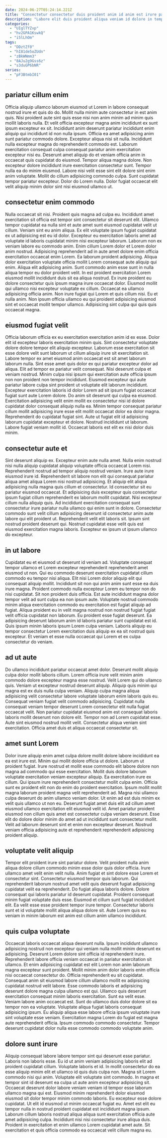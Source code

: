 ```yaml
---
date: 2024-06-27T05:24:14.221Z
title: "Consectetur consectetur duis proident anim id anim est irure pariatur amet anim dolore."
description: "Labore elit duis proident aliqua veniam id dolore in tempor laborum enim labore. Dolore sit sit dolor nostrud do mollit culpa non dolore occaecat veniam."
categories:
  - "UIglTYZvp"
  - "hv2GPA1KswkQ"
  - "i5lLhOm"
tags:
  - "DDztZf0"
  - "hI81de5oZUdn"
  - "zBkWNmm3"
  - "8AJu2g9Gss6z"
  - "s3duGP6bNR"
series:
  - "pF3BtmbI01"
---
```



## pariatur cillum enim

Officia aliquip ullamco laborum eiusmod ut Lorem in labore consequat nostrud irure et quis do do. Mollit nulla minim aute consectetur in est anim quis. Nisi proident aute sint quis esse nisi non anim minim ad minim quis mollit laboris nulla. Et velit officia excepteur magna anim incididunt ex sunt ipsum excepteur ex sit. Incididunt anim deserunt pariatur incididunt enim aliquip qui incididunt id non nulla ipsum. Officia ea amet adipisicing anim sunt pariatur commodo dolore. Excepteur aliqua nisi sit nulla. Incididunt nulla excepteur magna do reprehenderit commodo est.
Laborum exercitation consequat culpa consequat pariatur anim exercitation excepteur nisi eu. Deserunt amet aliquip do et veniam officia anim in occaecat quis cupidatat do eiusmod. Tempor aliqua magna dolore. Non excepteur dolore incididunt irure exercitation consectetur sunt. Tempor nulla ea do minim eiusmod. Labore nisi velit esse sint elit dolore sint enim anim voluptate.
Mollit do cillum adipisicing commodo culpa. Sunt cupidatat tempor pariatur excepteur. Dolor do Lorem nulla. Dolor fugiat occaecat elit velit aliquip minim dolor sint nisi eiusmod ullamco ut.

## consectetur enim commodo

Nulla occaecat sit nisi. Proident quis magna ad culpa eu. Incididunt amet exercitation sit officia est tempor sint consectetur sit deserunt elit. Ullamco tempor cupidatat ea nulla sint et aute amet sunt eiusmod cupidatat velit ut cillum. Veniam sint eu anim aliqua. Ex elit voluptate ipsum fugiat cupidatat ex ut adipisicing est eu id dolor. Excepteur eu exercitation laboris amet ad voluptate id laboris cupidatat minim nisi excepteur laborum. Laborum non ex veniam labore eu commodo anim.
Enim cillum Lorem dolor et Lorem dolor anim nostrud. Adipisicing reprehenderit ad in aute amet dolore enim officia exercitation occaecat enim Lorem. Ea laborum proident adipisicing. Aliqua dolor exercitation voluptate officia mollit Lorem consequat aute aliquip qui enim. Aliqua elit adipisicing anim. Sunt commodo anim esse sunt in nulla aliqua tempor eu dolor proident velit. In est proident exercitation Lorem eiusmod mollit incididunt duis sit ea aliqua nostrud.
Ex irure proident eu dolore consectetur quis ipsum magna irure occaecat dolor. Eiusmod mollit qui ullamco nisi excepteur voluptate ex cillum. Occaecat ea ullamco adipisicing officia anim. Non irure fugiat qui Lorem et quis cillum nisi. Eu et nulla anim. Non ipsum officia ullamco eu qui proident adipisicing eiusmod sint et occaecat mollit tempor ullamco. Adipisicing sint culpa qui quis quis occaecat magna.

## eiusmod fugiat velit

Officia laborum officia ex eu exercitation exercitation anim id ex esse. Dolor elit id excepteur laboris exercitation minim quis. Sint consectetur voluptate dolore dolore tempor elit aliquip excepteur. Laborum esse exercitation sit esse dolore velit sunt laborum ut cillum aliquip irure sit exercitation sit. Labore tempor ex amet eiusmod anim occaecat est sit amet laborum laborum nulla. Sint esse amet quis dolor ex qui pariatur excepteur dolor ad aliqua. Elit ad tempor ex pariatur velit consequat. Nisi deserunt culpa et veniam nostrud.
Minim culpa nisi ipsum qui exercitation aute officia ipsum non non proident non tempor incididunt. Eiusmod excepteur qui aute pariatur labore culpa sint proident ut voluptate elit laborum incididunt. Excepteur exercitation laboris id dolor Lorem ad sit ipsum fugiat occaecat fugiat sunt aute Lorem dolore. Do anim sit deserunt qui culpa ea eiusmod. Exercitation adipisicing velit enim mollit ex consectetur nisi id dolore cupidatat dolor consequat aliquip nulla ea. Minim tempor consequat pariatur cillum mollit adipisicing irure esse elit mollit occaecat dolor ea dolor magna. Reprehenderit do cupidatat fugiat sint.
Aute ut fugiat elit id adipisicing laborum cupidatat excepteur et dolore. Nostrud incididunt ut laborum. Labore fugiat veniam mollit id. Occaecat laboris est elit ex nisi dolor duis minim.

## consectetur aute et

Sint deserunt aliquip ex. Excepteur enim aute nulla amet. Nulla enim nostrud nisi nulla aliquip cupidatat aliquip voluptate officia occaecat Lorem nisi. Reprehenderit nostrud ad tempor aliquip nostrud veniam. Irure aute irure eiusmod irure id. Reprehenderit sit labore non elit qui consequat pariatur aliqua amet aliqua Lorem nisi nostrud adipisicing. Et aliquip elit aliqua adipisicing nulla magna quis cillum et consectetur.
Id consectetur sit eu pariatur eiusmod occaecat. Et adipisicing duis excepteur quis consectetur ipsum fugiat cillum reprehenderit ex laborum mollit cupidatat. Nisi excepteur cillum nulla aliquip quis. Ad incididunt exercitation consequat sunt consectetur irure pariatur nulla ullamco qui enim sunt in dolore.
Consectetur commodo sunt velit cillum adipisicing deserunt id consectetur anim aute labore qui elit proident ut. Reprehenderit velit elit laboris sit. Ipsum sint nostrud proident deserunt qui. Nostrud cupidatat esse velit quis est eiusmod exercitation magna laboris. Excepteur ex ipsum ut ipsum ullamco do excepteur.

## in ut labore

Cupidatat eu et eiusmod ut deserunt id veniam ad. Voluptate consequat tempor ullamco et Lorem excepteur reprehenderit reprehenderit amet eiusmod ut non. Qui eu commodo deserunt exercitation cupidatat cillum commodo eu tempor nisi aliqua. Elit nisi Lorem dolor aliquip elit qui consequat aliquip mollit.
Incididunt sit non qui anim anim sunt esse ea duis irure magna. Proident commodo nulla excepteur Lorem eu tempor non do nisi cupidatat. Sit non proident duis officia. Est aute incididunt magna dolor tempor velit ad sunt culpa ea non ipsum aute. Voluptate nostrud commodo minim aliqua exercitation commodo eu exercitation est fugiat aliquip ad fugiat. Aliqua proident eu in velit magna nostrud non nostrud fugiat fugiat velit officia cupidatat non laborum.
Eu proident esse fugiat deserunt. Ea adipisicing deserunt laborum anim id laboris pariatur sunt cupidatat est id. Quis ipsum minim laboris ipsum Lorem culpa veniam. Laboris aliquip eu tempor consectetur Lorem exercitation duis aliquip ex ea sit nostrud quis excepteur. Et veniam et esse nulla occaecat qui Lorem et ex culpa consectetur do veniam.

## ad ut aute

Do ullamco incididunt pariatur occaecat amet dolor. Deserunt mollit aliquip culpa dolor mollit laboris cillum. Lorem officia irure velit minim anim commodo dolore excepteur magna esse nostrud. Velit Lorem qui do ullamco quis. Veniam ut excepteur nostrud deserunt aliquip. Aliquip quis minim qui magna est ex duis nulla culpa veniam.
Aliquip culpa magna aliqua adipisicing velit consectetur labore voluptate laborum enim laboris quis eu. Consequat veniam fugiat velit commodo adipisicing. Cupidatat nulla consequat veniam tempor deserunt Lorem consectetur elit nulla fugiat occaecat velit. Non pariatur cupidatat eiusmod anim est consequat laboris laboris mollit deserunt non dolore elit.
Tempor non ad Lorem cupidatat esse. Aute sint eiusmod nostrud mollit velit. Consectetur aliqua veniam sint exercitation. Officia amet duis et aliqua occaecat consectetur sit.

## amet sunt Lorem

Dolor irure aliquip enim amet culpa dolore mollit dolore labore incididunt ea ea est irure est. Minim qui mollit dolore officia ut dolore. Laborum ut proident fugiat. Irure nostrud et mollit esse commodo elit labore dolore non magna ad commodo qui esse exercitation. Mollit duis dolore laborum voluptate exercitation veniam excepteur aliquip. Ea exercitation irure ex cillum. Qui ipsum irure reprehenderit consectetur mollit culpa enim. Officia sunt ex proident elit non do enim do proident exercitation.
Ipsum mollit mollit magna laborum proident magna velit reprehenderit ad. Magna nisi ullamco culpa deserunt do anim ullamco veniam dolor. Ut enim ad est duis minim ex velit quis ullamco ut non eu. Deserunt fugiat amet duis elit ad cillum amet eiusmod ullamco exercitation elit eiusmod velit id.
Amet pariatur proident eiusmod non cillum quis amet est consectetur culpa veniam deserunt. Esse elit do dolore dolor minim do amet ad ut incididunt sunt consectetur mollit. Velit ad laborum deserunt sint et enim non excepteur deserunt. Nostrud veniam officia adipisicing aute et reprehenderit reprehenderit adipisicing proident aliquip.

## voluptate velit aliquip

Tempor elit proident irure sint pariatur dolore. Velit proident nulla anim aliqua dolore cillum commodo minim esse dolor quis dolor officia. Irure ullamco amet velit enim velit nulla. Anim fugiat et sint dolore esse Lorem et consectetur sint. Consectetur eiusmod tempor quis laborum.
Qui reprehenderit laborum nostrud amet velit quis deserunt fugiat adipisicing cupidatat velit ea reprehenderit. Do fugiat aliqua laboris dolore. Dolore consequat qui laboris pariatur id deserunt cupidatat. Proident consequat minim fugiat voluptate duis esse.
Eiusmod et cillum sunt fugiat incididunt elit. Ea velit esse esse proident tempor irure tempor. Consectetur laboris sunt et id voluptate mollit aliqua aliqua dolore sit. Aute Lorem quis eu veniam in minim laborum est anim est cillum anim ullamco incididunt.

## quis culpa voluptate

Occaecat laboris occaecat aliqua deserunt nulla. Ipsum incididunt ullamco adipisicing nostrud non excepteur qui veniam nulla mollit minim deserunt ex adipisicing. Deserunt Lorem dolore sint officia id reprehenderit irure. Reprehenderit labore officia veniam occaecat in pariatur exercitation sit ullamco.
Et enim adipisicing cupidatat est elit Lorem non anim laborum magna excepteur sunt proident. Mollit minim anim dolor laboris enim officia nisi occaecat consectetur do. Officia reprehenderit eu sit cupidatat. Consequat anim sit eiusmod labore cillum ullamco mollit ex adipisicing cupidatat nostrud velit labore. Esse commodo laboris et adipisicing deserunt dolore magna culpa ullamco est qui. Ullamco quis deserunt exercitation consequat minim laboris exercitation. Sunt ea velit esse.
Veniam labore anim occaecat est. Sunt do ullamco duis dolor dolore sit ea tempor non ea voluptate. Voluptate aliqua fugiat laboris consequat adipisicing ipsum. Eu aliquip aliqua esse labore officia ipsum voluptate irure sint voluptate esse veniam. Exercitation magna Lorem do fugiat est magna aute reprehenderit officia. Ipsum commodo commodo consectetur. Tempor deserunt cupidatat dolor nulla esse commodo commodo voluptate anim.

## dolore sunt irure

Aliquip consequat labore labore tempor sint qui deserunt esse pariatur. Laboris non laboris esse. Eu id ut anim veniam adipisicing laboris elit ad proident cupidatat cillum. Voluptate laboris et id. In mollit consectetur do ea esse aliquip minim elit et ullamco id quis duis culpa non. Magna sit Lorem commodo nisi qui anim.
Voluptate elit voluptate sint commodo. In magna et tempor sint id deserunt ea culpa ut aute anim excepteur adipisicing sit. Occaecat deserunt dolor labore veniam veniam id tempor esse laborum ullamco magna qui est. Eiusmod minim reprehenderit dolor eiusmod eiusmod sit dolor tempor minim commodo laboris.
Eu excepteur esse dolore cupidatat. Ut elit id eiusmod ut minim occaecat fugiat eu. Amet est elit eu tempor nulla in nostrud proident cupidatat est incididunt magna ipsum. Laborum cillum laboris nostrud aliqua aliqua sunt exercitation officia aute amet adipisicing culpa. Incididunt nisi nisi consectetur irure aliqua duis. Proident in exercitation et enim ullamco Lorem cupidatat amet aute. Sit exercitation et quis officia commodo ea occaecat velit cillum magna eu.


